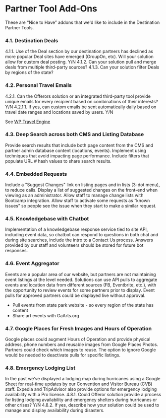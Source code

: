 # Partner Tool Add-Ons

These are “Nice to Have” addons that we'd like to include in the Destination Partner Tools.

### 4.1.	Destination Deals
4.1.1.	Use of the Deal section by our destination partners has declined as more popular Deal sites have emerged (GroupOn, etc). Will your solution allow for custom deal posting. Y/N 
4.1.2.	Can your solution pull and merge deals from multiple third-party sources?
4.1.3.	Can your solution filter Deals by regions of the state?

### 4.2.	 Personal Travel Emails
4.2.1.	Can the Offerors solution or an integrated third-party tool provide unique emails for every recipient based on combinations of their interests? Y/N
4.2.1.1.	If yes, can custom emails be sent automatically daily based on travel date ranges and locations saved by users. Y/N

See [WP Travel Engine](https://wptravelengine.com/downloads/advanced-itinerary-builder/)  

### 4.3.	 Deep Search across both CMS and Listing Database
Provide search results that include both page content from the CMS and partner admin database content (locations, events). Implement using techniques that avoid impacting page performance. Include filters that populate URL # hash values to share search results.

### 4.4.	 Embedded Requests
Include a "Suggest Changes" link on listing pages and in lists (3-dot menu), to reduce calls. Display a list of suggested changes on the front-end when viewing as an administrator. Allow staff to manage change lists with Bootcamp integration. Allow staff to activate some requests as “known issues” so people see the issue when they start to make a similar request.

### 4.5.	 Knowledgebase with Chatbot
Implementation of a knowledgebase response service tied to site API, including event data, so chatbot can respond to questions in both chat and during site searches, include the intro to a Contact Us process. Answers provided by our staff and volunteers should be stored for future bot responses.

### 4.6.	 Event Aggregator
Events are a popular area of our website, but partners are not maintaining event listings at the level needed. Solutions can use API pulls to aggregate events and location data from different sources (FB, Eventbrite, etc.), with the opportunity to review events for some partners prior to display. Event pulls for approved partners could be displayed live without approval.

- Pull events from state park website - so every region of the state has content
- Share art events with GaArts.org


### 4.7.	 Google Places for Fresh Images and Hours of Operation
Google places could augment Hours of Operation and provide physical address, phone numbers and reusable images from Google Places Photos. Partners could check which images to reuse. The option to ignore Google would be needed to deactivate pulls for specific listings.

### 4.8.	 Emergency Lodging List
In the past we’ve displayed a lodging map during hurricanes using a Google Sheet for real-time updates by our Convention and Visitor Bureau (CVB) staff. Expedia and TripAdvisor also provide options for emergency lodging availability with a Pro license.
4.8.1.	Could Offeror solution provide a process for listing lodging availability and emergency shelters during hurricanes or other crises? Y/N
4.8.2.	If yes, describe how your solution could be used to manage and display availability during disasters.
